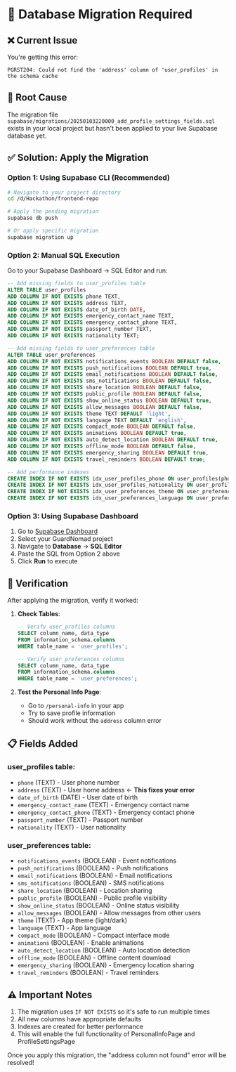 # 🔧 Database Migration Required

## ❌ **Current Issue**
You're getting this error:
```
PGRST204: Could not find the 'address' column of 'user_profiles' in the schema cache
```

## 🎯 **Root Cause**
The migration file `supabase/migrations/20250103220000_add_profile_settings_fields.sql` exists in your local project but hasn't been applied to your live Supabase database yet.

## ✅ **Solution: Apply the Migration**

### **Option 1: Using Supabase CLI (Recommended)**
```bash
# Navigate to your project directory
cd /d/Hackathon/frontend-repo

# Apply the pending migration
supabase db push

# Or apply specific migration
supabase migration up
```

### **Option 2: Manual SQL Execution**
Go to your Supabase Dashboard → SQL Editor and run:

```sql
-- Add missing fields to user_profiles table
ALTER TABLE user_profiles 
ADD COLUMN IF NOT EXISTS phone TEXT,
ADD COLUMN IF NOT EXISTS address TEXT,
ADD COLUMN IF NOT EXISTS date_of_birth DATE,
ADD COLUMN IF NOT EXISTS emergency_contact_name TEXT,
ADD COLUMN IF NOT EXISTS emergency_contact_phone TEXT,
ADD COLUMN IF NOT EXISTS passport_number TEXT,
ADD COLUMN IF NOT EXISTS nationality TEXT;

-- Add missing fields to user_preferences table
ALTER TABLE user_preferences 
ADD COLUMN IF NOT EXISTS notifications_events BOOLEAN DEFAULT false,
ADD COLUMN IF NOT EXISTS push_notifications BOOLEAN DEFAULT true,
ADD COLUMN IF NOT EXISTS email_notifications BOOLEAN DEFAULT false,
ADD COLUMN IF NOT EXISTS sms_notifications BOOLEAN DEFAULT false,
ADD COLUMN IF NOT EXISTS share_location BOOLEAN DEFAULT false,
ADD COLUMN IF NOT EXISTS public_profile BOOLEAN DEFAULT false,
ADD COLUMN IF NOT EXISTS show_online_status BOOLEAN DEFAULT true,
ADD COLUMN IF NOT EXISTS allow_messages BOOLEAN DEFAULT false,
ADD COLUMN IF NOT EXISTS theme TEXT DEFAULT 'light',
ADD COLUMN IF NOT EXISTS language TEXT DEFAULT 'english',
ADD COLUMN IF NOT EXISTS compact_mode BOOLEAN DEFAULT false,
ADD COLUMN IF NOT EXISTS animations BOOLEAN DEFAULT true,
ADD COLUMN IF NOT EXISTS auto_detect_location BOOLEAN DEFAULT true,
ADD COLUMN IF NOT EXISTS offline_mode BOOLEAN DEFAULT false,
ADD COLUMN IF NOT EXISTS emergency_sharing BOOLEAN DEFAULT true,
ADD COLUMN IF NOT EXISTS travel_reminders BOOLEAN DEFAULT true;

-- Add performance indexes
CREATE INDEX IF NOT EXISTS idx_user_profiles_phone ON user_profiles(phone);
CREATE INDEX IF NOT EXISTS idx_user_profiles_nationality ON user_profiles(nationality);
CREATE INDEX IF NOT EXISTS idx_user_preferences_theme ON user_preferences(theme);
CREATE INDEX IF NOT EXISTS idx_user_preferences_language ON user_preferences(language);
```

### **Option 3: Using Supabase Dashboard**
1. Go to [Supabase Dashboard](https://supabase.com/dashboard)
2. Select your GuardNomad project
3. Navigate to **Database** → **SQL Editor**
4. Paste the SQL from Option 2 above
5. Click **Run** to execute

## 🧪 **Verification**
After applying the migration, verify it worked:

1. **Check Tables**:
   ```sql
   -- Verify user_profiles columns
   SELECT column_name, data_type 
   FROM information_schema.columns 
   WHERE table_name = 'user_profiles';
   
   -- Verify user_preferences columns
   SELECT column_name, data_type 
   FROM information_schema.columns 
   WHERE table_name = 'user_preferences';
   ```

2. **Test the Personal Info Page**:
   - Go to `/personal-info` in your app
   - Try to save profile information
   - Should work without the `address` column error

## 📋 **Fields Added**

### **user_profiles table:**
- `phone` (TEXT) - User phone number
- `address` (TEXT) - User home address ← **This fixes your error**
- `date_of_birth` (DATE) - User date of birth
- `emergency_contact_name` (TEXT) - Emergency contact name
- `emergency_contact_phone` (TEXT) - Emergency contact phone
- `passport_number` (TEXT) - Passport number
- `nationality` (TEXT) - User nationality

### **user_preferences table:**
- `notifications_events` (BOOLEAN) - Event notifications
- `push_notifications` (BOOLEAN) - Push notifications
- `email_notifications` (BOOLEAN) - Email notifications
- `sms_notifications` (BOOLEAN) - SMS notifications
- `share_location` (BOOLEAN) - Location sharing
- `public_profile` (BOOLEAN) - Public profile visibility
- `show_online_status` (BOOLEAN) - Online status visibility
- `allow_messages` (BOOLEAN) - Allow messages from other users
- `theme` (TEXT) - App theme (light/dark)
- `language` (TEXT) - App language
- `compact_mode` (BOOLEAN) - Compact interface mode
- `animations` (BOOLEAN) - Enable animations
- `auto_detect_location` (BOOLEAN) - Auto location detection
- `offline_mode` (BOOLEAN) - Offline content download
- `emergency_sharing` (BOOLEAN) - Emergency location sharing
- `travel_reminders` (BOOLEAN) - Travel reminders

## ⚠️ **Important Notes**
1. The migration uses `IF NOT EXISTS` so it's safe to run multiple times
2. All new columns have appropriate defaults
3. Indexes are created for better performance
4. This will enable the full functionality of PersonalInfoPage and ProfileSettingsPage

Once you apply this migration, the "address column not found" error will be resolved! 